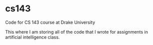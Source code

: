 # cs143
Code for CS 143 course at Drake University

This where I am storing all of the code that I wrote for assignments
in artificial intelligence class.
